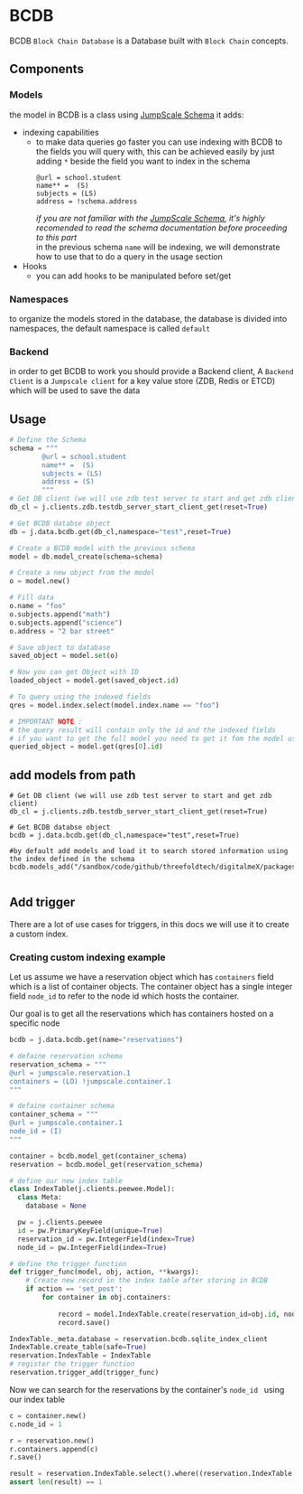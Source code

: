 # BCDB
BCDB `Block Chain Database` is a Database built with `Block Chain` concepts. 

## Components
### Models 
the model in BCDB is a class using [JumpScale Schema](/docs/schema/README.md) it adds:
- indexing capabilities 
    - to make data queries go faster you can use indexing with BCDB to the fields you will query with,
 this can be achieved easily by just adding `*` beside the field you want to index in the schema 
        ```
        @url = school.student
        name** =  (S)
        subjects = (LS)
        address = !schema.address
        ```
        _if you are not familiar with the [JumpScale Schema](/docs/schema/README.md), it's highly recomended to read
        the schema documentation before proceeding to this part_  
        in the previous schema `name` will be indexing, we will demonstrate how to use that to do a query in the usage
        section
- Hooks
    - you can add hooks to be manipulated before set/get

### Namespaces
to organize the models stored in the database, the database is divided into namespaces, the default namespace is called 
`default`

### Backend
in order to get BCDB to work you should provide a Backend client, A `Backend Client` is a `Jumpscale client` 
for a key value store (ZDB, Redis or ETCD) which will be used to save the data

## Usage
```python
# Define the Schema
schema = """
        @url = school.student
        name** =  (S)
        subjects = (LS)
        address = (S)
        """
# Get DB client (we will use zdb test server to start and get zdb client)
db_cl = j.clients.zdb.testdb_server_start_client_get(reset=True)

# Get BCDB databse object
db = j.data.bcdb.get(db_cl,namespace="test",reset=True)

# Create a BCDB model with the previous schema
model = db.model_create(schema=schema)

# Create a new object from the model
o = model.new()

# Fill data 
o.name = "foo"
o.subjects.append("math")
o.subjects.append("science")
o.address = "2 bar street"

# Save object to database
saved_object = model.set(o)

# Now you can get Object with ID
loaded_object = model.get(saved_object.id)

# To query using the indexed fields
qres = model.index.select(model.index.name == "foo")

# IMPORTANT NOTE :
# the query result will contain only the id and the indexed fields
# if you want to get the full model you need to get it fom the model using the ID
queried_object = model.get(qres[0].id)
```
## add models from path 

```
# Get DB client (we will use zdb test server to start and get zdb client)
db_cl = j.clients.zdb.testdb_server_start_client_get(reset=True)

# Get BCDB databse object
bcdb = j.data.bcdb.get(db_cl,namespace="test",reset=True)

#by default add models and load it to search stored information using the index defined in the schema
bcdb.models_add("/sandbox/code/github/threefoldtech/digitalmeX/packages/notary/models") 


```

##  Add trigger
There are a lot of use cases for triggers, in this docs we will use it to create a custom index.

### Creating custom indexing example
Let us assume we have a reservation object which has ```containers``` field which is a list of container objects.
The container object has a single integer field ```node_id``` to refer to the node id which hosts the container.

Our goal is to get all the reservations which has containers hosted on a specific node

```python
bcdb = j.data.bcdb.get(name="reservations")

# defaine reservation schema
reservation_schema = """
@url = jumpscale.reservation.1
containers = (LO) !jumpscale.container.1
"""

# defaine container schema
container_schema = """
@url = jumpscale.container.1
node_id = (I)
"""

container = bcdb.model_get(container_schema)
reservation = bcdb.model_get(reservation_schema)

# define our new index table
class IndexTable(j.clients.peewee.Model):
  class Meta:
    database = None

  pw = j.clients.peewee
  id = pw.PrimaryKeyField(unique=True)
  reservation_id = pw.IntegerField(index=True)
  node_id = pw.IntegerField(index=True)

# define the trigger function
def trigger_func(model, obj, action, **kwargs):
    # Create new record in the index table after storing in BCDB
    if action == 'set_post':
        for container in obj.containers:
            
            record = model.IndexTable.create(reservation_id=obj.id, node_id=container.node_id)
            record.save()

IndexTable._meta.database = reservation.bcdb.sqlite_index_client
IndexTable.create_table(safe=True)
reservation.IndexTable = IndexTable
# register the trigger function 
reservation.trigger_add(trigger_func)
```

Now we can search for the reservations by the container's ```node_id ``` using our index table

```python
c = container.new()
c.node_id = 1

r = reservation.new()
r.containers.append(c)
r.save()

result = reservation.IndexTable.select().where((reservation.IndexTable.node_id == 1)).execute()
assert len(result) == 1
```